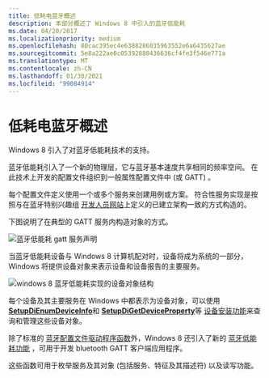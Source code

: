 ```yaml
---
title: 低耗电蓝牙概述
description: 本部分概述了 Windows 8 中引入的蓝牙低能耗
ms.date: 04/20/2017
ms.localizationpriority: medium
ms.openlocfilehash: 80cac395ec4e6388286035963552e6a6435627ae
ms.sourcegitcommit: 5e8a222ae0c05392880436636cf4fe3f546e771a
ms.translationtype: MT
ms.contentlocale: zh-CN
ms.lasthandoff: 01/30/2021
ms.locfileid: "99084914"
---
```

# <a name="bluetooth-low-energy-overview"></a>低耗电蓝牙概述


Windows 8 引入了对蓝牙低能耗技术的支持。

蓝牙低能耗引入了一个新的物理层，它与蓝牙基本速度共享相同的频率空间。 在此技术上开发的配置文件组织到一般属性配置文件中 (或 GATT) 。

每个配置文件定义使用一个或多个服务来创建用例或方案。 符合性服务实现是按照与在蓝牙特别兴趣组 [开发人员网站](https://www.bluetooth.com/specifications/gatt/services/)上定义的已建立架构一致的方式构造的。

下图说明了在典型的 GATT 服务内构造对象的方式。

![蓝牙低能耗 gatt 服务声明](images/bthleservicedeclaration.png)

当蓝牙低能耗设备与 Windows 8 计算机配对时，设备将成为系统的一部分，Windows 将提供设备对象来表示设备和设备报告的主要服务。

![windows 8 蓝牙低能耗实现的设备对象结构](images/bthlewin8supt.png)

每个设备及其主要服务在 Windows 中都表示为设备对象，可以使用 [**SetupDiEnumDeviceInfo**](/windows/win32/api/setupapi/nf-setupapi-setupdienumdeviceinfo)和 [**SetupDiGetDeviceProperty**](/windows/win32/api/setupapi/nf-setupapi-setupdigetdevicepropertyw)等 [设备安装功能](/previous-versions/ff549791(v=vs.85))来查询和管理这些设备对象。

除了标准的 [蓝牙配置文件驱动程序函数](/windows-hardware/drivers/ddi/_bltooth/#functions)外，Windows 8 还引入了新的 [蓝牙低能耗功能](/windows-hardware/drivers/ddi/_bltooth/#functions) ，可用于开发 bluetooth GATT 客户端应用程序。

这些函数可用于枚举服务及其对象 (包括服务、特征及其描述符) 以及读写功能。

 

